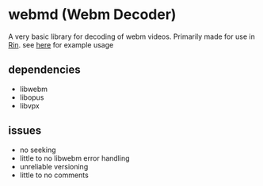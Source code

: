 # webmd (Webm Decoder)

A very basic library for decoding of webm videos. Primarily made for use in [Rin](https://github.com/TareHimself/rin). see [here](./test/main.cpp) for example usage

## dependencies
- libwebm
- libopus
- libvpx

## issues
- no seeking
- little to no libwebm error handling
- unreliable versioning
- little to no comments

